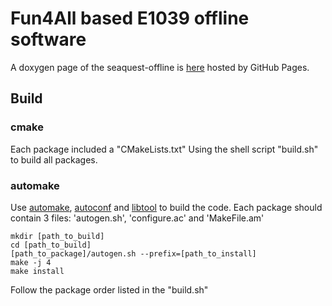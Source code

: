 # Fun4All based E1039 offline software

A doxygen page of the seaquest-offline is [here](https://e1039-collaboration.github.io/seaquest-offline-doc/index.html) hosted by GitHub Pages.

## Build
### cmake
Each package included a "CMakeLists.txt"
Using the shell script "build.sh" to build all packages. 

### automake
Use [automake](https://www.gnu.org/software/automake/), [autoconf](https://www.gnu.org/software/autoconf/autoconf.html) and [libtool](https://www.gnu.org/software/libtool/) to build the code. Each package should contain 3 files: 'autogen.sh', 'configure.ac' and 'MakeFile.am'

```
mkdir [path_to_build]
cd [path_to_build]
[path_to_package]/autogen.sh --prefix=[path_to_install]
make -j 4
make install
```

Follow the package order listed in the "build.sh"
